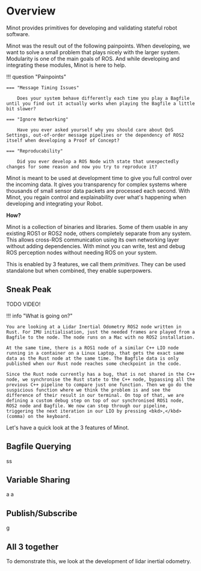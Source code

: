 # Overview

Minot provides primitives for developing and validating stateful robot software.

Minot was the result out of the following painpoints. When developing, we want to solve a small problem that plays nicely with the larger system. Modularity is one of the main goals of ROS. And while developing and integrating these modules, Minot is here to help.

!!! question "Painpoints"

    === "Message Timing Issues"

        Does your system behave differently each time you play a Bagfile until you find out it actually works when playing the Bagfile a little bit slower?

    === "Ignore Networking"

        Have you ever asked yourself why you should care about QoS Settings, out-of-order message pipelines or the dependency of ROS2 itself when developing a Proof of Concept?

    === "Reproducability"

        Did you ever develop a ROS Node with state that unexpectedly changes for some reason and now you try to reproduce it?

Minot is meant to be used at development time to give you full control over the incoming data. It gives you transparency for complex systems where thousands of small sensor data packets are processed each second. With Minot, you regain control and explainability over what's happening when developing and integrating your Robot.

**How?**

Minot is a collection of binaries and libraries. Some of them usable in any existing ROS1 or ROS2 node, others completely separate from any system. This allows cross-ROS communication using its own networking layer without adding dependencies. With minot you can write, test and debug ROS perception nodes without needing ROS on your system.

This is enabled by 3 features, we call them *primitives*. They can be used standalone but when combined, they enable superpowers.

## Sneak Peak
<!-- === "Technical Debt" -->

<!-- Have you ever tried to develop a new algorithm for just a small subproblem of a larger system and now you need to use all those tools of the old method? -->


TODO VIDEO!

!!! info "What is going on?"

    You are looking at a Lidar Inertial Odometry ROS2 node written in Rust. For IMU initialisation, just the needed frames are played from a Bagfile to the node. The node runs on a Mac with no ROS2 installation.

    At the same time, there is a ROS1 node of a similar C++ LIO node running in a container on a Linux Laptop, that gets the exact same data as the Rust node at the same time. The Bagfile data is only published when our Rust node reaches some checkpoint in the code.

    Since the Rust node currently has a bug, that is not shared in the C++ node, we synchronise the Rust state to the C++ node, bypassing all the previous C++ pipeline to compare just one function. Then we go do the suspicious function where we think the problem is and see the difference of their result in our terminal. On top of that, we are defining a custom debug step on top of our synchronised ROS1 node, ROS2 node and Bagfile. We now can step through our pipeline, triggering the next iteration in our LIO by pressing <bkd>,</kbd> (comma) on the keyboard.


Let's have a quick look at the 3 features of Minot.

## Bagfile Querying
ss

## Variable Sharing
a
a
## Publish/Subscribe
g

## All 3 together
To demonstrate this, we look at the development of lidar inertial odometry.

